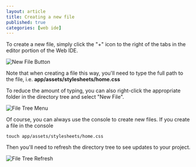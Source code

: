 ```yaml
---
layout: article
title: Creating a new file
published: true
categories: [web ide]
---
```


To create a new file, simply click the "+" icon to the right of the tabs in the editor portion of the Web IDE.

![New File Button](https://raw.github.com/action-io/action-assets/master/support/screenshots/new-file.png)

Note that when creating a file this way, you'll need to type the full path to the file, i.e. **app/assets/stylesheets/home.css**

To reduce the amount of typing, you can also right-click the appropriate folder in the directory tree and select "New File".

![File Tree Menu](https://raw.github.com/action-io/action-assets/master/support/screenshots/filetree-menu.png)

Of course, you can always use the console to create new files. If you create a file in the console

    touch app/assets/stylesheets/home.css

Then you'll need to refresh the directory tree to see updates to your project.

![File Tree Refresh](https://raw.github.com/action-io/action-assets/master/support/screenshots/filetree-refresh.png)
